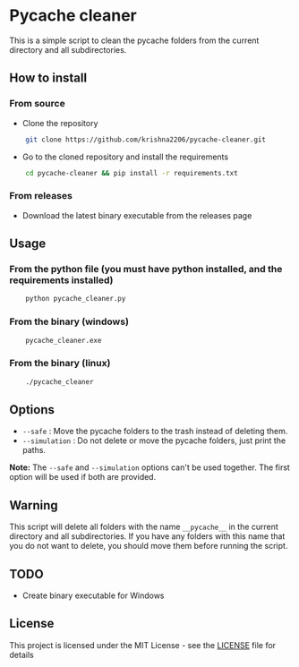 # Pycache cleaner

This is a simple script to clean the pycache folders from the current directory and all subdirectories.

## How to install

### From source

- Clone the repository

```bash
    git clone https://github.com/krishna2206/pycache-cleaner.git
```

- Go to the cloned repository and install the requirements

```bash
    cd pycache-cleaner && pip install -r requirements.txt
```

### From releases

- Download the latest binary executable from the releases page

## Usage

### From the python file (you must have python installed, and the requirements installed)

```bash
    python pycache_cleaner.py
```

### From the binary (windows)

```cmd
    pycache_cleaner.exe
```

### From the binary (linux)

```bash
    ./pycache_cleaner
```

## Options

- `--safe` : Move the pycache folders to the trash instead of deleting them.
- `--simulation` : Do not delete or move the pycache folders, just print the paths.

**Note:** The `--safe` and `--simulation` options can't be used together. The first option will be used if both are provided.

## Warning

This script will delete all folders with the name `__pycache__` in the current directory and all subdirectories. If you have any folders with this name that you do not want to delete, you should move them before running the script.

## TODO

- Create binary executable for Windows

## License

This project is licensed under the MIT License - see the [LICENSE](LICENSE) file for details
